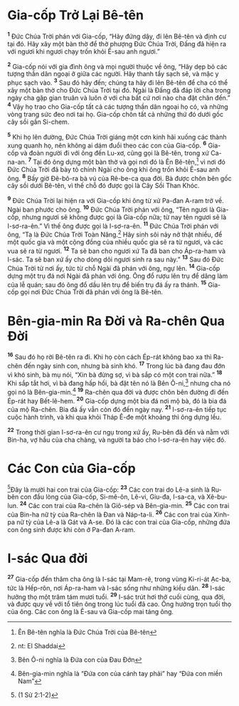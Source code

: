 # Gia-cốp Trở Lại Bê-tên

<sup><b>1</b></sup> Đức Chúa Trời phán với Gia-cốp, “Hãy đứng dậy, đi lên Bê-tên và định cư tại đó. Hãy xây một bàn thờ để thờ phượng Đức Chúa Trời, Đấng đã hiện ra với ngươi khi ngươi chạy trốn khỏi Ê-sau anh ngươi.”

<sup><b>2</b></sup> Gia-cốp nói với gia đình ông và mọi người thuộc về ông, “Hãy dẹp bỏ các tượng thần dân ngoại ở giữa các người. Hãy thanh tẩy sạch sẽ, và mặc y phục sạch vào. <sup><b>3</b></sup> Sau đó hãy đến; chúng ta hãy đi lên Bê-tên để cha có thể xây một bàn thờ cho Đức Chúa Trời tại đó. Ngài là Đấng đã đáp lời cha trong ngày cha gặp gian truân và luôn ở với cha bất cứ nơi nào cha đặt chân đến.” <sup><b>4</b></sup> Vậy họ trao cho Gia-cốp tất cả các tượng thần dân ngoại họ có, và những vòng trang sức đeo nơi tai họ. Gia-cốp chôn tất cả những thứ đó dưới gốc cây sồi gần Si-chem.

<sup><b>5</b></sup> Khi họ lên đường, Đức Chúa Trời giáng một cơn kinh hãi xuống các thành xung quanh họ, nên không ai dám đuổi theo các con của Gia-cốp. <sup><b>6</b></sup> Gia-cốp và đoàn người đi với ông đến Lu-xơ, cũng gọi là Bê-tên, trong xứ Ca-na-an. <sup><b>7</b></sup> Tại đó ông dựng một bàn thờ và gọi nơi đó là Ên Bê-tên,[^1-00176562-b351-43ec-853d-5b11c7534201] vì nơi đó Đức Chúa Trời đã bày tỏ chính Ngài cho ông khi ông trốn khỏi Ê-sau anh ông. <sup><b>8</b></sup> Bấy giờ Đê-bô-ra bà vú của Rê-be-ca qua đời. Bà được chôn bên gốc cây sồi dưới Bê-tên, vì thế chỗ đó được gọi là Cây Sồi Than Khóc.

<sup><b>9</b></sup> Đức Chúa Trời lại hiện ra với Gia-cốp khi ông từ xứ Pa-đan A-ram trở về. Ngài ban phước cho ông. <sup><b>10</b></sup> Đức Chúa Trời phán với ông, “Tên ngươi là Gia-cốp, nhưng ngươi sẽ không được gọi là Gia-cốp nữa; từ nay tên ngươi sẽ là I-sơ-ra-ên.” Vì thế ông được gọi là I-sơ-ra-ên. <sup><b>11</b></sup> Đức Chúa Trời phán với ông, “Ta là Đức Chúa Trời Toàn Năng.[^2-00176562-b351-43ec-853d-5b11c7534201] Hãy sinh sôi nảy nở thật nhiều, để một quốc gia và một cộng đồng của nhiều quốc gia sẽ ra từ ngươi, và các vua sẽ ra từ ngươi. <sup><b>12</b></sup> Ta sẽ ban cho ngươi xứ Ta đã ban cho Áp-ra-ham và I-sác. Ta sẽ ban xứ ấy cho dòng dõi ngươi sinh ra sau này.” <sup><b>13</b></sup> Sau đó Đức Chúa Trời từ nơi ấy, tức từ chỗ Ngài đã phán với ông, ngự lên. <sup><b>14</b></sup> Gia-cốp dựng một trụ đá nơi Ngài đã phán với ông. Ông đổ rượu lên trụ để dâng làm của lễ quán; sau đó ông đổ dầu lên trụ để biến trụ đá ấy ra thánh. <sup><b>15</b></sup> Gia-cốp gọi nơi Đức Chúa Trời đã phán với ông là Bê-tên.

# Bên-gia-min Ra Đời và Ra-chên Qua Đời

<sup><b>16</b></sup> Sau đó họ rời Bê-tên ra đi. Khi họ còn cách Ép-rát không bao xa thì Ra-chên đến ngày sinh con, nhưng bà sinh khó. <sup><b>17</b></sup> Trong lúc bà đang đau đớn vì khó sinh, bà mụ nói, “Xin bà đừng sợ, vì bà sắp có một con trai nữa.” <sup><b>18</b></sup> Khi sắp tắt hơi, vì bà đang hấp hối, bà đặt tên nó là Bên Ô-ni,[^3-00176562-b351-43ec-853d-5b11c7534201] nhưng cha nó gọi nó là Bên-gia-min.[^4-00176562-b351-43ec-853d-5b11c7534201] <sup><b>19</b></sup> Ra-chên qua đời và được chôn bên đường đi đến Ép-rát hay Bết-lê-hem. <sup><b>20</b></sup> Gia-cốp dựng một bia đá nơi mộ bà, đó là bia đá của mộ Ra-chên. Bia đá ấy vẫn còn đó đến ngày nay. <sup><b>21</b></sup> I-sơ-ra-ên tiếp tục cuộc hành trình, và khi qua khỏi Tháp Ê-đe một khoảng thì ông dựng lều.

<sup><b>22</b></sup> Trong thời gian I-sơ-ra-ên cư ngụ trong xứ ấy, Ru-bên đã đến và nằm với Bin-ha, vợ hầu của cha chàng, và người ta báo cho I-sơ-ra-ên hay việc đó.

# Các Con của Gia-cốp

[^1@-00176562-b351-43ec-853d-5b11c7534201]Đây là mười hai con trai của Gia-cốp: <sup><b>23</b></sup> Các con trai do Lê-a sinh là Ru-bên con đầu lòng của Gia-cốp, Si-mê-ôn, Lê-vi, Giu-đa, I-sa-ca, và Xê-bu-lun. <sup><b>24</b></sup> Các con trai của Ra-chên là Giô-sép và Bên-gia-min. <sup><b>25</b></sup> Các con trai của Bin-ha nữ tỳ của Ra-chên là Đan và Náp-ta-li. <sup><b>26</b></sup> Các con trai của Xinh-pa nữ tỳ của Lê-a là Gát và A-se. Đó là các con trai của Gia-cốp, những đứa con ông sinh được khi còn ở Pa-đan A-ram.

# I-sác Qua đời

<sup><b>27</b></sup> Gia-cốp đến thăm cha ông là I-sác tại Mam-rê, trong vùng Ki-ri-át Ạc-ba, tức là Hếp-rôn, nơi Áp-ra-ham và I-sác sống như những kiều dân. <sup><b>28</b></sup> I-sác hưởng thọ một trăm tám mươi tuổi. <sup><b>29</b></sup> I-sác trút hơi thở cuối cùng, qua đời, và được quy về với tổ tiên ông trong lúc tuổi đã cao. Ông hưởng trọn tuổi thọ của ông. Các con ông là Ê-sau và Gia-cốp mai táng ông.

[^1-00176562-b351-43ec-853d-5b11c7534201]: Ên Bê-tên nghĩa là Đức Chúa Trời của Bê-tên

[^2-00176562-b351-43ec-853d-5b11c7534201]: nt: El Shaddai

[^3-00176562-b351-43ec-853d-5b11c7534201]: Bên Ô-ni nghĩa là Đứa con của Đau Đớn

[^4-00176562-b351-43ec-853d-5b11c7534201]: Bên-gia-min nghĩa là “Đứa con của cánh tay phải” hay “Đứa con miền Nam”

[^1@-00176562-b351-43ec-853d-5b11c7534201]: (1 Sử 2:1-2)

